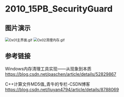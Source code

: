# 2010_15PB_SecurityGuard



## 图片演示

<img src="http://ww1.sinaimg.cn/large/93c22010ly1gkeb1flpx8g20lz0h50ws.gif" alt="Ox01主界面.gif" style="zoom:80%;" />

<img src="http://ww1.sinaimg.cn/large/93c22010ly1gkeb2cytwbg20lz0gq13t.gif" alt="Ox02清理内存.gif" style="zoom:80%;" />





## 参考链接

Windows内存清理工具实现——从现象到本质<BR>
https://blog.csdn.net/paschen/article/details/52829867



C++计算文件MD5值_青牛的专栏-CSDN博客<BR>
https://blog.csdn.net/liuyan4794/article/details/8788069